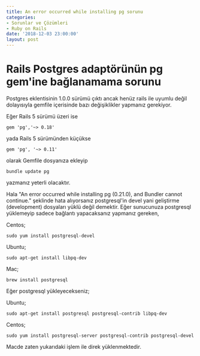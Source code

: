 ```yaml
---
title: An error occurred while installing pg sorunu
categories:
- Sorunlar ve Çözümleri
- Ruby on Rails
date: '2018-12-03 23:00:00'
layout: post
---
```


# Rails Postgres adaptörünün pg gem'ine bağlanamama sorunu
Postgres eklentisinin 1.0.0 sürümü çıktı ancak henüz rails ile uyumlu değil dolayısıyla gemfile içerisinde bazı değişiklikler yapmanız gerekiyor.

Eğer Rails 5 sürümü üzeri ise

`gem 'pg','~> 0.18'`

yada Rails 5 sürümünden küçükse

`gem 'pg', '~> 0.11'`

olarak Gemfile dosyanıza ekleyip 

`bundle update pg`

yazmanız yeterli olacaktır.

Hala "An error occurred while installing pg (0.21.0), and Bundler cannot continue." şeklinde hata alıyorsanız postgresql'in devel yani geliştirme (development) dosyaları yüklü değil demektir. Eğer sunucunuza postgresql yüklemeyip sadece bağlantı yapacaksanız yapmanız gereken,

Centos;

`sudo yum install postgresql-devel`

Ubuntu;

`sudo apt-get install libpq-dev`

Mac;

`brew install postgresql`

Eğer postgresql yükleyecekseniz;

Ubuntu;

`sudo apt-get install postgresql postgresql-contrib libpq-dev`

Centos;

`sudo yum install postgresql-server postgresql-contrib postgresql-devel`

Macde zaten yukarıdaki işlem ile direk yüklenmektedir.